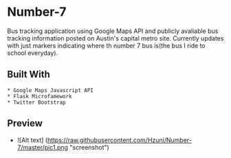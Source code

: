 # Number-7

Bus tracking application using Google Maps API and publicly avaliable bus tracking information posted on Austin's capital metro site.
Currently updates with just markers indicating where th number 7 bus is(the bus I ride to school everyday).

## Built With
    * Google Maps Javascript API
    * Flask Microfamework
    * Twitter Bootstrap
 
## Preview 
- ![Alt text] (https://raw.githubusercontent.com/Hzuni/Number-7/master/pic1.png "screenshot")
